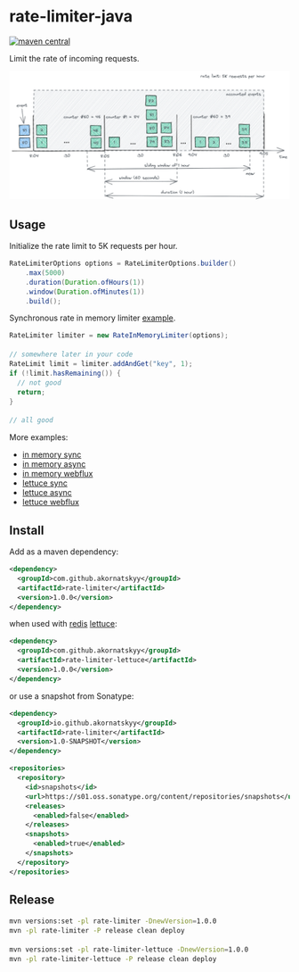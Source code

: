# rate-limiter-java

[![maven central](https://img.shields.io/maven-central/v/io.github.akornatskyy/rate-limiter.svg)](https://search.maven.org/search?q=g:%22io.github.akornatskyy%22%20AND%20a:%22rate-limiter%22)

Limit the rate of incoming requests.

![rate-limit](misc/docs/rate-limit.png)

## Usage

Initialize the rate limit to 5K requests per hour.

```java
RateLimiterOptions options = RateLimiterOptions.builder()
    .max(5000)
    .duration(Duration.ofHours(1))
    .window(Duration.ofMinutes(1))
    .build();
```

Synchronous rate in memory limiter [example](./rate-limiter-example-simple/src/main/java/ratelimiter/example/MyHandler.java).

```java
RateLimiter limiter = new RateInMemoryLimiter(options);

// somewhere later in your code
RateLimit limit = limiter.addAndGet("key", 1);
if (!limit.hasRemaining()) {
  // not good
  return;
}

// all good
```

More examples:

- [in memory sync](./rate-limiter-example-simple/src/main/java/ratelimiter/example/MyHandler.java)
- [in memory async](./rate-limiter-example-simple/src/main/java/ratelimiter/example/MyAsyncHandler.java)
- [in memory webflux](./rate-limiter-example-webflux/src/main/java/ratelimiter/example/WelcomeController.java)
- [lettuce sync](./rate-limiter-lettuce-example-simple/src/main/java/ratelimiter/lettuce/example/MyHandler.java)
- [lettuce async](./rate-limiter-lettuce-example-simple/src/main/java/ratelimiter/lettuce/example/MyAsyncHandler.java)
- [lettuce webflux](./rate-limiter-lettuce-example-webflux/src/main/java/ratelimiter/lettuce/example/WelcomeController.java)

## Install

Add as a maven dependency:

```xml
<dependency>
  <groupId>com.github.akornatskyy</groupId>
  <artifactId>rate-limiter</artifactId>
  <version>1.0.0</version>
</dependency>
```

when used with [redis](https://redis.io/) [lettuce](https://github.com/lettuce-io/lettuce-core):

```xml
<dependency>
  <groupId>com.github.akornatskyy</groupId>
  <artifactId>rate-limiter-lettuce</artifactId>
  <version>1.0.0</version>
</dependency>
```

or use a snapshot from Sonatype:

```xml
<dependency>
  <groupId>io.github.akornatskyy</groupId>
  <artifactId>rate-limiter</artifactId>
  <version>1.0-SNAPSHOT</version>
</dependency>
```

```xml
<repositories>
  <repository>
    <id>snapshots</id>
    <url>https://s01.oss.sonatype.org/content/repositories/snapshots</url>
    <releases>
      <enabled>false</enabled>
    </releases>
    <snapshots>
      <enabled>true</enabled>
    </snapshots>
  </repository>
</repositories>
```

## Release

```sh
mvn versions:set -pl rate-limiter -DnewVersion=1.0.0
mvn -pl rate-limiter -P release clean deploy

mvn versions:set -pl rate-limiter-lettuce -DnewVersion=1.0.0
mvn -pl rate-limiter-lettuce -P release clean deploy
```